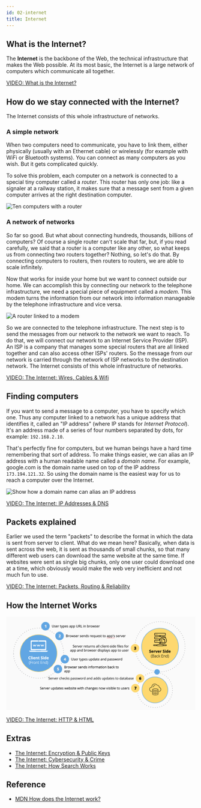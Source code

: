 ```yaml
---
id: 02-internet
title: Internet
---
```


## What is the Internet?

The **Internet** is the backbone of the Web, the technical infrastructure that makes the Web possible. At its most basic, the Internet is a large network of computers which communicate all together.

[VIDEO: What is the Internet?](https://www.youtube.com/watch?v=Dxcc6ycZ73M)

## How do we stay connected with the Internet?

The Internet consists of this whole infrastructure of networks.

### A simple network

When two computers need to communicate, you have to link them, either physically (usually with an Ethernet cable) or wirelessly (for example with WiFi or Bluetooth systems). You can connect as many computers as you wish. But it gets complicated quickly.

To solve this problem, each computer on a network is connected to a special tiny computer called a _router_. This router has only one job: like a signaler at a railway station, it makes sure that a message sent from a given computer arrives at the right destination computer.

![Ten computers with a router](https://mdn.mozillademos.org/files/8445/internet-schema-3.png)

### A network of networks

So far so good. But what about connecting hundreds, thousands, billions of computers? Of course a single router can't scale that far, but, if you read carefully, we said that a router is a computer like any other, so what keeps us from connecting two routers together? Nothing, so let's do that. By connecting computers to routers, then routers to routers, we are able to scale infinitely.

Now that works for inside your home but we want to connect outside our home. We can accomplish this by connecting our network to the telephone infrastructure, we need a special piece of equipment called a _modem_. This modem turns the information from our network into information manageable by the telephone infrastructure and vice versa.

![A router linked to a modem](https://mdn.mozillademos.org/files/8451/internet-schema-6.png)

So we are connected to the telephone infrastructure. The next step is to send the messages from our network to the network we want to reach. To do that, we will connect our network to an Internet Service Provider (ISP). An ISP is a company that manages some special routers that are all linked together and can also access other ISPs' routers. So the message from our network is carried through the network of ISP networks to the destination network. The Internet consists of this whole infrastructure of networks.

[VIDEO: The Internet: Wires, Cables & Wifi](https://www.youtube.com/watch?v=ZhEf7e4kopM)

## Finding computers

If you want to send a message to a computer, you have to specify which one. Thus any computer linked to a network has a unique address that identifies it, called an "IP address" (where IP stands for _Internet Protocol_). It's an address made of a series of four numbers separated by dots, for example: `192.168.2.10`.

That's perfectly fine for computers, but we human beings have a hard time remembering that sort of address. To make things easier, we can alias an IP address with a human readable name called a _domain name_. For example, google.com is the domain name used on top of the IP address `173.194.121.32`. So using the domain name is the easiest way for us to reach a computer over the Internet.

![Show how a domain name can alias an IP address](https://mdn.mozillademos.org/files/8405/dns-ip.png)

[VIDEO: The Internet: IP Addresses & DNS](https://www.youtube.com/watch?v=5o8CwafCxnU)

## Packets explained

Earlier we used the term "packets" to describe the format in which the data is sent from server to client. What do we mean here? Basically, when data is sent across the web, it is sent as thousands of small chunks, so that many different web users can download the same website at the same time. If websites were sent as single big chunks, only one user could download one at a time, which obviously would make the web very inefficient and not much fun to use.

[VIDEO: The Internet: Packets, Routing & Reliability](https://www.youtube.com/watch?v=AYdF7b3nMto)

## How the Internet Works

![User's interaction with the Internet](../resources/images/internet/browser1.png)

[VIDEO: The Internet: HTTP & HTML](https://www.youtube.com/watch?v=kBXQZMmiA4s)

## Extras

- [The Internet: Encryption & Public Keys](https://www.youtube.com/watch?v=ZghMPWGXexs)
- [The Internet: Cybersecurity & Crime](https://www.youtube.com/watch?v=AuYNXgO_f3Y)
- [The Internet: How Search Works](https://www.youtube.com/watch?v=LVV_93mBfSU)

## Reference

- [MDN How does the Internet work?](https://developer.mozilla.org/en-US/docs/Learn/Common_questions/How_does_the_Internet_work)
